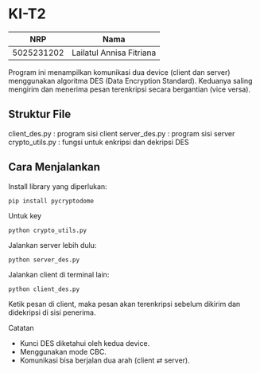# KI-T2

| NRP | Nama |
|:-----------:|:--------:|
| 5025231202  | Lailatul Annisa Fitriana  |

Program ini menampilkan komunikasi dua device (client dan server) menggunakan algoritma DES (Data Encryption Standard).
Keduanya saling mengirim dan menerima pesan terenkripsi secara bergantian (vice versa).

## Struktur File

client_des.py : program sisi client
server_des.py : program sisi server
crypto_utils.py : fungsi untuk enkripsi dan dekripsi DES

## Cara Menjalankan

Install library yang diperlukan:
````
pip install pycryptodome
````
Untuk key
````
python crypto_utils.py
````

Jalankan server lebih dulu:
````
python server_des.py
````

Jalankan client di terminal lain:
````
python client_des.py
````

Ketik pesan di client, maka pesan akan terenkripsi sebelum dikirim dan didekripsi di sisi penerima.

Catatan
- Kunci DES diketahui oleh kedua device.
- Menggunakan mode CBC.
- Komunikasi bisa berjalan dua arah (client ⇄ server).
